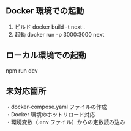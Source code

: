 ## Docker 環境での起動

1. ビルド
   docker build -t next .
2. 起動
   docker run -p 3000:3000 next

## ローカル環境での起動

npm run dev

## 未対応箇所

・docker-compose.yaml ファイルの作成  
・Docker 環境のホットリロード対応  
・環境変数（.env ファイル）からの定数読み込み
